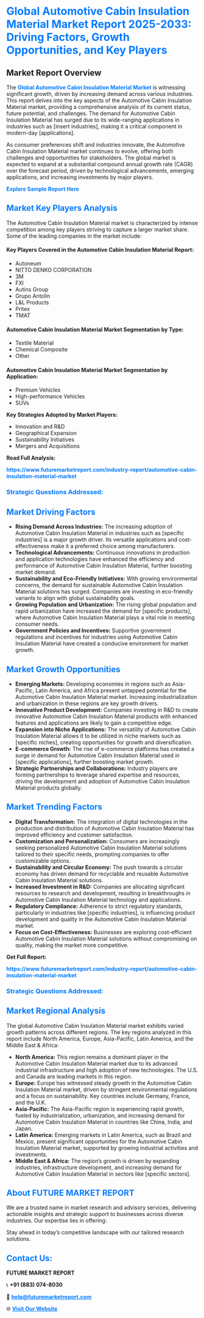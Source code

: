 <h1 style="color: #007BFF;">Global Automotive Cabin Insulation Material Market Report 2025-2033: Driving Factors, Growth Opportunities, and Key Players</h1>

<section id="overview">
<h2>Market Report Overview</h2>
<p>The <a href="https://www.futuremarketreport.com/industry-report/automotive-cabin-insulation-material-market" style="color: #007BFF; text-decoration: none;"><strong>Global Automotive Cabin Insulation Material Market</strong></a> is witnessing significant growth, driven by increasing demand across various industries. This report delves into the key aspects of the Automotive Cabin Insulation Material market, providing a comprehensive analysis of its current status, future potential, and challenges. The demand for Automotive Cabin Insulation Material has surged due to its wide-ranging applications in industries such as [insert industries], making it a critical component in modern-day [applications].</p>
<p>As consumer preferences shift and industries innovate, the Automotive Cabin Insulation Material market continues to evolve, offering both challenges and opportunities for stakeholders. The global market is expected to expand at a substantial compound annual growth rate (CAGR) over the forecast period, driven by technological advancements, emerging applications, and increasing investments by major players.</p>
</section>

<section id="overview">
<p><a href="https://www.futuremarketreport.com/request-sample/reportId=87466" style="color: #007BFF; text-decoration: none;"><strong>Explore Sample Report Here</strong></a></p>
</section>

<section id="key-players">
<h2 style="color: #007BFF;">Market Key Players Analysis</h2>
<p>The Automotive Cabin Insulation Material market is characterized by intense competition among key players striving to capture a larger market share. Some of the leading companies in the market include:</p>
<h4>Key Players Covered in the Automotive Cabin Insulation Material Report:</h4>
<ul><li>Autoneum</li><li>NITTO DENKO CORPORATION</li><li>3M</li><li>FXI</li><li>Autins Group</li><li>Grupo Antolin</li><li>L&amp;L Products</li><li>Pritex</li><li>TMAT</li></ul>
<h4>Automotive Cabin Insulation Material Market Segmentation by Type:</h4>
<ul><li>Textile Material</li><li>Chemical Composite</li><li>Other</li></ul>

<h4>Automotive Cabin Insulation Material Market Segmentation by Application:</h4>
<ul><li>Premium Vehicles</li><li>High-performance Vehicles</li><li>SUVs</li></ul>
<p><strong>Key Strategies Adopted by Market Players:</strong></p>
<ul>
<li>Innovation and R&D</li>
<li>Geographical Expansion</li>
<li>Sustainability Initiatives</li>
<li>Mergers and Acquisitions</li>
</ul>
</section>

<section>
<p><strong>Read Full Analysis: </strong></p><a href="https://www.futuremarketreport.com/industry-report/automotive-cabin-insulation-material-market" style="color: #007BFF; text-decoration: none;"><strong>https://www.futuremarketreport.com/industry-report/automotive-cabin-insulation-material-market</strong></a>
<h3 style="color: #007BFF;">Strategic Questions Addressed:</h3>
</section>

<section id="driving-factors">
<h2 style="color: #007BFF;">Market Driving Factors</h2>
<ul>
<li><strong>Rising Demand Across Industries:</strong> The increasing adoption of Automotive Cabin Insulation Material in industries such as [specific industries] is a major growth driver. Its versatile applications and cost-effectiveness make it a preferred choice among manufacturers.</li>
<li><strong>Technological Advancements:</strong> Continuous innovations in production and application technologies have enhanced the efficiency and performance of Automotive Cabin Insulation Material, further boosting market demand.</li>
<li><strong>Sustainability and Eco-Friendly Initiatives:</strong> With growing environmental concerns, the demand for sustainable Automotive Cabin Insulation Material solutions has surged. Companies are investing in eco-friendly variants to align with global sustainability goals.</li>
<li><strong>Growing Population and Urbanization:</strong> The rising global population and rapid urbanization have increased the demand for [specific products], where Automotive Cabin Insulation Material plays a vital role in meeting consumer needs.</li>
<li><strong>Government Policies and Incentives:</strong> Supportive government regulations and incentives for industries using Automotive Cabin Insulation Material have created a conducive environment for market growth.</li>
</ul>
</section>

<section id="growth-opportunities">
<h2 style="color: #007BFF;">Market Growth Opportunities</h2>
<ul>
<li><strong>Emerging Markets:</strong> Developing economies in regions such as Asia-Pacific, Latin America, and Africa present untapped potential for the Automotive Cabin Insulation Material market. Increasing industrialization and urbanization in these regions are key growth drivers.</li>
<li><strong>Innovative Product Development:</strong> Companies investing in R&D to create innovative Automotive Cabin Insulation Material products with enhanced features and applications are likely to gain a competitive edge.</li>
<li><strong>Expansion into Niche Applications:</strong> The versatility of Automotive Cabin Insulation Material allows it to be utilized in niche markets such as [specific niches], creating opportunities for growth and diversification.</li>
<li><strong>E-commerce Growth:</strong> The rise of e-commerce platforms has created a surge in demand for Automotive Cabin Insulation Material used in [specific applications], further boosting market growth.</li>
<li><strong>Strategic Partnerships and Collaborations:</strong> Industry players are forming partnerships to leverage shared expertise and resources, driving the development and adoption of Automotive Cabin Insulation Material products globally.</li>
</ul>
</section>

<section id="trending-factors">
<h2 style="color: #007BFF;">Market Trending Factors</h2>
<ul>
<li><strong>Digital Transformation:</strong> The integration of digital technologies in the production and distribution of Automotive Cabin Insulation Material has improved efficiency and customer satisfaction.</li>
<li><strong>Customization and Personalization:</strong> Consumers are increasingly seeking personalized Automotive Cabin Insulation Material solutions tailored to their specific needs, prompting companies to offer customizable options.</li>
<li><strong>Sustainability and Circular Economy:</strong> The push towards a circular economy has driven demand for recyclable and reusable Automotive Cabin Insulation Material solutions.</li>
<li><strong>Increased Investment in R&D:</strong> Companies are allocating significant resources to research and development, resulting in breakthroughs in Automotive Cabin Insulation Material technology and applications.</li>
<li><strong>Regulatory Compliance:</strong> Adherence to strict regulatory standards, particularly in industries like [specific industries], is influencing product development and quality in the Automotive Cabin Insulation Material market.</li>
<li><strong>Focus on Cost-Effectiveness:</strong> Businesses are exploring cost-efficient Automotive Cabin Insulation Material solutions without compromising on quality, making the market more competitive.</li>
</ul>
</section>

<section>
<p><strong>Get Full Report: </strong></p><a href="https://www.futuremarketreport.com/industry-report/automotive-cabin-insulation-material-market" style="color: #007BFF; text-decoration: none;"><strong>https://www.futuremarketreport.com/industry-report/automotive-cabin-insulation-material-market</strong></a>
<h3 style="color: #007BFF;">Strategic Questions Addressed:</h3>
</section>


<section id="regional-analysis">
<h2 style="color: #007BFF;">Market Regional Analysis</h2>
<p>The global Automotive Cabin Insulation Material market exhibits varied growth patterns across different regions. The key regions analyzed in this report include North America, Europe, Asia-Pacific, Latin America, and the Middle East & Africa:</p>
<ul>
<li><strong>North America:</strong> This region remains a dominant player in the Automotive Cabin Insulation Material market due to its advanced industrial infrastructure and high adoption of new technologies. The U.S. and Canada are leading markets in this region.</li>
<li><strong>Europe:</strong> Europe has witnessed steady growth in the Automotive Cabin Insulation Material market, driven by stringent environmental regulations and a focus on sustainability. Key countries include Germany, France, and the U.K.</li>
<li><strong>Asia-Pacific:</strong> The Asia-Pacific region is experiencing rapid growth, fueled by industrialization, urbanization, and increasing demand for Automotive Cabin Insulation Material in countries like China, India, and Japan.</li>
<li><strong>Latin America:</strong> Emerging markets in Latin America, such as Brazil and Mexico, present significant opportunities for the Automotive Cabin Insulation Material market, supported by growing industrial activities and investments.</li>
<li><strong>Middle East & Africa:</strong> The region’s growth is driven by expanding industries, infrastructure development, and increasing demand for Automotive Cabin Insulation Material in sectors like [specific sectors].</li>
</ul>
</section>

<footer>
<h2 style="color: #007BFF;">About FUTURE MARKET REPORT</h2>
<p>We are a trusted name in market research and advisory services, delivering actionable insights and strategic support to businesses across diverse industries. Our expertise lies in offering:</p>

<p>Stay ahead in today’s competitive landscape with our tailored research solutions.</p>

<h2 style="color: #007BFF;">Contact Us:</h2>
<p><strong>FUTURE MARKET REPORT</strong></p>
<p>📞 <strong>+91 (883) 074-8030</strong></p>
<p>📧 <strong><a href="mailto:help@futuremarketreport.com" style="color: #007BFF;">help@futuremarketreport.com</a></strong></p>
<p>🌐 <strong><a href="https://www.futuremarketreport.com/" style="color: #007BFF;">Visit Our Website</a></strong></p>
</footer>
